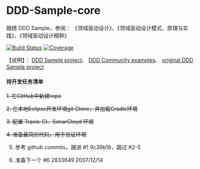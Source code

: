 # DDD-Sample-core

跟随 DDD Sample，参阅：
	《领域驱动设计》、《领域驱动设计模式、原理与实践》、《领域驱动设计精粹》

[![Build Status](https://travis-ci.com/welldoer/DDD-Sample-core.svg?branch=master)](https://travis-ci.com/welldoer/DDD-Sample-core)
[![Coverage](https://sonarcloud.io/api/project_badges/measure?project=welldoer_DDD-Sample-core&metric=coverage)](https://sonarcloud.io/dashboard?id=welldoer_DDD-Sample-core)

【说明】：
[DDD Sample project](https://github.com/citerus/dddsample-core.git)、
[DDD Community examples](http://dddcommunity.org/examples2)、
[original DDD Sample project](http://dddsample.sourceforge.net)

#### 待开发任务清单

~~1. 在GitHub中新建repo~~

~~2. 在本地Eclipse开发环境git Clone，并加载Gradle环境~~

~~3. 配置 Travis-CI、SonarCloud 环境~~

~~4. 准备最简的代码，用于验证环境~~

5. 参考 github commits，跟进 #1 9c39b19，跳过 #2-5

6. 准备下一个 #6 2833649  2007/12/14
